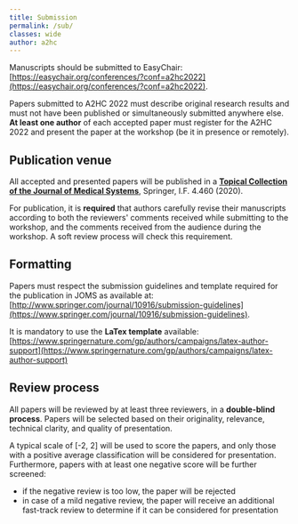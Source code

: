 ```yaml
---
title: Submission
permalink: /sub/
classes: wide
author: a2hc
---
```


Manuscripts should be submitted to EasyChair: [https://easychair.org/conferences/?conf=a2hc2022](https://easychair.org/conferences/?conf=a2hc2022).

Papers submitted to A2HC 2022 must describe original research results and must not have been published or simultaneously submitted anywhere else.
**At least one author** of each accepted paper must register for the A2HC 2022 and present the paper at the workshop (be it in presence or remotely).

## Publication venue

All accepted and presented papers will be published in a [**Topical Collection of the Journal of Medical Systems**](http://www.springer.com/journal/10916), Springer, I.F. 4.460 (2020).

For publication, it is **required** that authors carefully revise their manuscripts according to both the reviewers' comments received while submitting to the workshop, and the comments received from the audience during the workshop.
A soft review process will check this requirement.

## Formatting

Papers must respect the submission guidelines and template required for the publication in JOMS as available at:
[http://www.springer.com/journal/10916/submission-guidelines](https://www.springer.com/journal/10916/submission-guidelines).

It is mandatory to use the **LaTex template** available: [https://www.springernature.com/gp/authors/campaigns/latex-author-support](https://www.springernature.com/gp/authors/campaigns/latex-author-support)

## Review process

All papers will be reviewed by at least three reviewers, in a **double-blind process**.
Papers will be selected based on their originality, relevance, technical clarity, and quality of presentation.

A typical scale of [-2, 2] will be used to score the papers, and only those with a positive average classification will be considered for presentation.
Furthermore, papers with at least one negative score will be further screened:
 - if the negative review is too low, the paper will be rejected
 - in case of a mild negative review, the paper will receive an additional fast-track review to determine if it can be considered for presentation 
